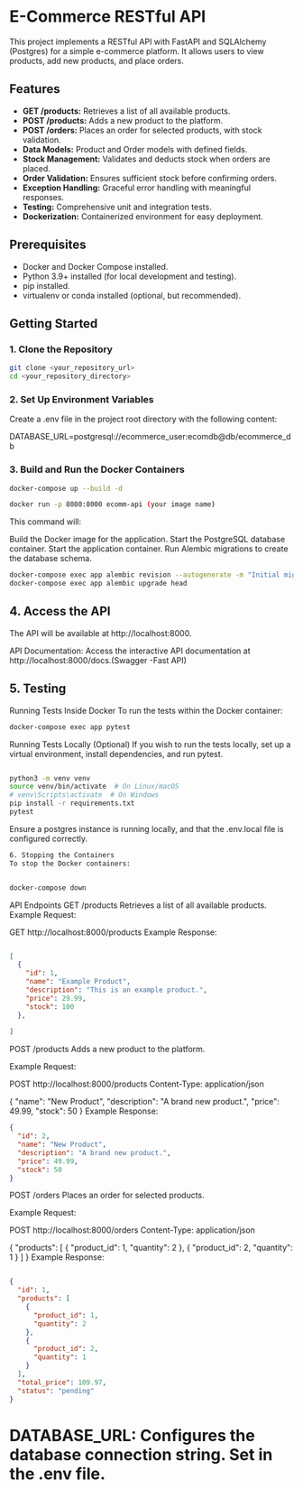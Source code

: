 # E-Commerce RESTful API

This project implements a RESTful API with FastAPI and SQLAlchemy (Postgres) for a simple e-commerce platform. It allows users to view products, add new products, and place orders.

## Features

- **GET /products:** Retrieves a list of all available products.
- **POST /products:** Adds a new product to the platform.
- **POST /orders:** Places an order for selected products, with stock validation.
- **Data Models:** Product and Order models with defined fields.
- **Stock Management:** Validates and deducts stock when orders are placed.
- **Order Validation:** Ensures sufficient stock before confirming orders.
- **Exception Handling:** Graceful error handling with meaningful responses.
- **Testing:** Comprehensive unit and integration tests.
- **Dockerization:** Containerized environment for easy deployment.

## Prerequisites

- Docker and Docker Compose installed.
- Python 3.9+ installed (for local development and testing).
- pip installed.
- virtualenv or conda installed (optional, but recommended).

## Getting Started

### 1. Clone the Repository

```bash
git clone <your_repository_url>
cd <your_repository_directory>
```

### 2. Set Up Environment Variables
Create a .env file in the project root directory with the following content:

DATABASE_URL=postgresql://ecommerce_user:ecomdb@db/ecommerce_db
### 3. Build and Run the Docker Containers
```bash
docker-compose up --build -d
```
```bash
docker run -p 8080:8000 ecomm-api (your image name)
```
This command will:

Build the Docker image for the application.
Start the PostgreSQL database container.
Start the application container.
Run Alembic migrations to create the database schema.
```bash
docker-compose exec app alembic revision --autogenerate -m "Initial migration: Create tables"
docker-compose exec app alembic upgrade head
```
## 4. Access the API
The API will be available at http://localhost:8000.

API Documentation: Access the interactive API documentation at http://localhost:8000/docs.(Swagger -Fast API)
## 5. Testing
Running Tests Inside Docker
To run the tests within the Docker container:
```bash
docker-compose exec app pytest
```

Running Tests Locally (Optional)
If you wish to run the tests locally, set up a virtual environment, install dependencies, and run pytest.

```bash

python3 -m venv venv
source venv/bin/activate  # On Linux/macOS
# venv\Scripts\activate  # On Windows
pip install -r requirements.txt
pytest

```

Ensure a postgres instance is running locally, and that the .env.local file is configured correctly.

```bash
6. Stopping the Containers
To stop the Docker containers:
```
```bash

docker-compose down

```
API Endpoints
GET /products
Retrieves a list of all available products.
Example Request:

GET http://localhost:8000/products
Example Response:

```JSON

[
  {
    "id": 1,
    "name": "Example Product",
    "description": "This is an example product.",
    "price": 29.99,
    "stock": 100
  },
 
]
```
POST /products
Adds a new product to the platform.

Example Request:

POST http://localhost:8000/products
Content-Type: application/json

{
  "name": "New Product",
  "description": "A brand new product.",
  "price": 49.99,
  "stock": 50
}
Example Response:
```json
{
  "id": 2,
  "name": "New Product",
  "description": "A brand new product.",
  "price": 49.99,
  "stock": 50
}
```
POST /orders
Places an order for selected products.

Example Request:

POST http://localhost:8000/orders
Content-Type: application/json

{
  "products": [
    {
      "product_id": 1,
      "quantity": 2
    },
    {
      "product_id": 2,
      "quantity": 1
    }
  ]
}
Example Response:
```JSON

{
  "id": 1,
  "products": [
    {
      "product_id": 1,
      "quantity": 2
    },
    {
      "product_id": 2,
      "quantity": 1
    }
  ],
  "total_price": 109.97,
  "status": "pending"
}
```

# DATABASE_URL: Configures the database connection string. Set in the .env file.
